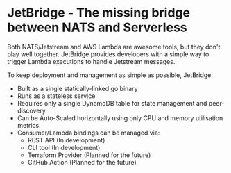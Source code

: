# JetBridge - The missing bridge between NATS and Serverless

Both NATS/Jetstream and AWS Lambda are awesome tools, but they don't play well together.
JetBridge provides developers with a simple way to trigger Lambda executions to handle
Jetstream messages.

To keep deployment and management as simple as possible, JetBridge:

* Built as a single statically-linked go binary
* Runs as a stateless service
* Requires only a single DynamoDB table for state management and peer-discovery.
* Can be Auto-Scaled horizontally using only CPU and memory utilisation metrics.
* Consumer/Lambda bindings can be managed via:
    * REST API (In development)
    * CLI tool (In development)
    * Terraform Provider (Planned for the future)
    * GitHub Action (Planned for the future)